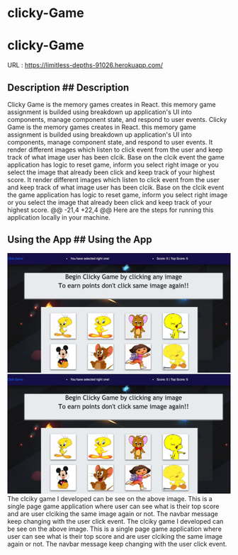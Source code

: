 # clicky-Game
# clicky-Game
 URL : https://limitless-depths-91026.herokuapp.com/
## Description	## Description
Clicky Game is the memory games creates in React. this memory game assignment is builded using breakdown up application's UI into components, manage component state, and respond to user events.	Clicky Game is the memory games creates in React. this memory game assignment is builded using breakdown up application's UI into components, manage component state, and respond to user events.
It render different images which listen to click event from the user and keep track of what image user has been clcik. Base on the clcik event the game application has  logic to reset game, inform you select right image or you select the image that already been click and keep track of your highest score.	It render different images which listen to click event from the user and keep track of what image user has been clcik. Base on the clcik event the game application has  logic to reset game, inform you select right image or you select the image that already been click and keep track of your highest score.
@@ -21,4 +22,4 @@ Here are the steps for running this application locally in your machine.
## Using the App	## Using the App
 ![Home page](/clickygameapp/public/images/image.jpg)	 ![Home page](/clickygameapp/public/images/image.jpg)
 The clciky game I developed can be see on the above image. This is a single page game application where user can see what is their top score and are user clciking the same image again or not. The navbar message keep changing with the user click event.	 The clciky game I developed can be see on the above image. This is a single page game application where user can see what is their top score and are user clciking the same image again or not. The navbar message keep changing with the user click event.